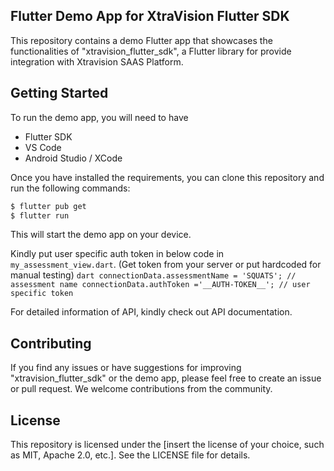 ## Flutter Demo App for XtraVision Flutter SDK
This repository contains a demo Flutter app that showcases the functionalities of "xtravision_flutter_sdk", a Flutter library for provide integration with Xtravision SAAS Platform.

## Getting Started
To run the demo app, you will need to have 
- Flutter SDK 
- VS Code 
- Android Studio / XCode

Once you have installed the requirements, you can clone this repository and run the following commands:

```sh
$ flutter pub get
$ flutter run
```
This will start the demo app on your device.

Kindly put user specific auth token in below code in `my_assessment_view.dart`. (Get token from your server or put hardcoded for manual testing)
    ```dart
    connectionData.assessmentName = 'SQUATS'; // assessment name
    connectionData.authToken ='__AUTH-TOKEN__'; // user specific token
    ```

For detailed information of API, kindly check out API documentation. 

## Contributing
If you find any issues or have suggestions for improving "xtravision_flutter_sdk" or the demo app, please feel free to create an issue or pull request. We welcome contributions from the community.

## License
This repository is licensed under the [insert the license of your choice, such as MIT, Apache 2.0, etc.]. See the LICENSE file for details.

